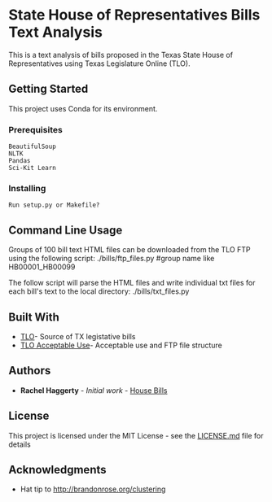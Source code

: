 # State House of Representatives Bills Text Analysis

This is a text analysis of bills proposed in the Texas State House of
Representatives using Texas Legislature Online (TLO).

## Getting Started

This project uses Conda for its environment.

### Prerequisites


```
BeautifulSoup
NLTK
Pandas
Sci-Kit Learn
```

### Installing



```
Run setup.py or Makefile?
```

## Command Line Usage

Groups of 100 bill text HTML files can be downloaded from the TLO FTP using the
following script:
./bills/ftp_files.py <group name> #group name like HB00001_HB00099

The follow script will parse the HTML files and write individual txt files for each
bill's text to the local directory:
./bills/txt_files.py


## Built With

* [TLO](http://www.capitol.state.tx.us/)- Source of TX legistative bills
* [TLO Acceptable
  Use](ftp://ftp.legis.state.tx.us/Acceptable_Use_FTP_Public_Site.txt)-
  Acceptable use and FTP file structure


## Authors

* **Rachel Haggerty** - *Initial work* - [House
  Bills](https://github.com/rachelhaggerty/bills)


## License

This project is licensed under the MIT License - see the [LICENSE.md](LICENSE.md) file for details

## Acknowledgments

* Hat tip to http://brandonrose.org/clustering

